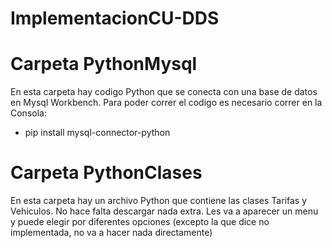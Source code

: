 # ImplementacionCU-DDS

# Carpeta PythonMysql
En esta carpeta hay codigo Python que se conecta con una base de datos en Mysql Workbench. Para poder correr el codigo es necesario correr en la Consola:
- pip install mysql-connector-python

# Carpeta PythonClases
En esta carpeta hay un archivo Python que contiene las clases Tarifas y Vehiculos. No hace falta descargar nada extra. Les va a aparecer un menu y puede elegir por diferentes opciones \(excepto la que dice no implementada, no va a hacer nada directamente\)
